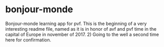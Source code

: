 # bonjour-monde
Bonjour-monde learning app for pvf.
This is the beginning of a very interesting readme file, named as it is in honor of avf and pvf time in the capital of Europe in november of 2017.
2) Going to the well a second time here for confirmation.
